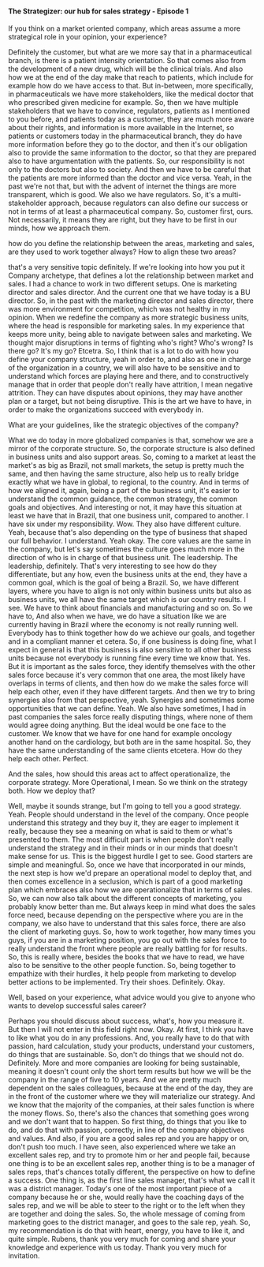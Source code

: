 #### The Strategizer: our hub for sales strategy - Episode 1

If you think on a market oriented company, which areas assume a more strategical role in your opinion, your experience? 

Definitely the customer, but what are we more say that in a pharmaceutical branch, is there is a patient intensity orientation. So that comes also from the development of a new drug, which will be the clinical trials. And also how we at the end of the day make that reach to patients, which include for example how do we have access to that. But in-between, more specifically, in pharmaceuticals we have more stakeholders, like the medical doctor that who prescribed given medicine for example. So, then we have multiple stakeholders that we have to convince, regulators, patients as I mentioned to you before, and patients today as a customer, they are much more aware about their rights, and information is more available in the Internet, so patients or customers today in the pharmaceutical branch, they do have more information before they go to the doctor, and then it's our obligation also to provide the same information to the doctor, so that they are prepared also to have argumentation with the patients. So, our responsibility is not only to the doctors but also to society. And then we have to be careful that the patients are more informed than the doctor and vice versa. Yeah, in the past we're not that, but with the advent of internet the things are more transparent, which is good. We also we have regulators. So, it's a multi-stakeholder approach, because regulators can also define our success or not in terms of at least a pharmaceutical company. So, customer first, ours. Not necessarily, it means they are right, but they have to be first in our minds, how we approach them.

how do you define the relationship between the areas, marketing and sales, are they used to work together always? How to align these two areas? 

that's a very sensitive topic definitely. If we're looking into how you put it Company archetype, that defines a lot the relationship between market and sales. I had a chance to work in two different setups. One is marketing director and sales director. And the current one that we have today is a BU director. So, in the past with the marketing director and sales director, there was more environment for competition, which was not healthy in my opinion. When we redefine the company as more strategic business units, where the head is responsible for marketing sales. In my experience that keeps more unity, being able to navigate between sales and marketing. We thought major disruptions in terms of fighting who's right? Who's wrong? Is there go? It's my go? Etcetra. So, I think that is a lot to do with how you define your company structure, yeah in order to, and also as one in charge of the organization in a country, we will also have to be sensitive and to understand which forces are playing here and there, and to constructively manage that in order that people don't really have attrition, I mean negative attrition. They can have disputes about opinions, they may have another plan or a target, but not being disruptive. This is the art we have to have, in order to make the organizations succeed with everybody in. 



What are your guidelines, like the strategic objectives of the company?

What we do today in more globalized companies is that, somehow we are a mirror of the corporate structure. So, the corporate structure is also defined in business units and also support areas. So, coming to a market at least the market's as big as Brazil, not small markets, the setup is pretty much the same, and then having the same structure, also help us to really bridge exactly what we have in global, to regional, to the country. And in terms of how we aligned it, again, being a part of the business unit, it's easier to understand the common guidance, the common strategy, the common goals and objectives. And interesting or not, it may have this situation at least we have that in Brazil, that one business unit, compared to another. I have six under my responsibility. Wow. They also have different culture. Yeah, because that's also depending on the type of business that shaped our full behavior. I understand. Yeah okay. The core values are the same in the company, but let's say sometimes the culture goes much more in the direction of who is in charge of that business unit. The leadership. The leadership, definitely. That's very interesting to see how do they differentiate, but any how, even the business units at the end, they have a common goal, which is the goal of being a Brazil. So, we have different layers, where you have to align is not only within business units but also as business units, we all have the same target which is our country results. I see. We have to think about financials and manufacturing and so on. So we have to, And also when we have, we do have a situation like we are currently having in Brazil where the economy is not really running well. Everybody has to think together how do we achieve our goals, and together and in a compliant manner et cetera. So, if one business is doing fine, what I expect in general is that this business is also sensitive to all other business units because not everybody is running fine every time we know that. Yes. But it is important as the sales force, they identify themselves with the other sales force because it's very common that one area, the most likely have overlaps in terms of clients, and then how do we make the sales force will help each other, even if they have different targets. And then we try to bring synergies also from that perspective, yeah. Synergies and sometimes some opportunities that we can define. Yeah. We also have sometimes, I had in past companies the sales force really disputing things, where none of them would agree doing anything. But the ideal would be one face to the customer. We know that we have for one hand for example oncology another hand on the cardiology, but both are in the same hospital. So, they have the same understanding of the same clients etcetera. How do they help each other. Perfect.



And the sales, how should this areas act to affect operationalize, the corporate strategy. More Operational, I mean. So we think on the strategy both. How we deploy that?

Well, maybe it sounds strange, but I'm going to tell you a good strategy. Yeah. People should understand in the level of the company. Once people understand this strategy and they buy it, they are eager to implement it really, because they see a meaning on what is said to them or what's presented to them. The most difficult part is when people don't really understand the strategy and in their minds or in our minds that doesn't make sense for us. This is the biggest hurdle I get to see. Good starters are simple and meaningful. So, once we have that incorporated in our minds, the next step is how we'd prepare an operational model to deploy that, and then comes excellence in a seclusion, which is part of a good marketing plan which embraces also how we are operationalize that in terms of sales. So, we can now also talk about the different concepts of marketing, you probably know better than me. But always keep in mind what does the sales force need, because depending on the perspective where you are in the company, we also have to understand that this sales force, there are also the client of marketing guys. So, how to work together, how many times you guys, if you are in a marketing position, you go out with the sales force to really understand the front where people are really battling for for results. So, this is really where, besides the books that we have to read, we have also to be sensitive to the other people function. So, being together to empathize with their hurdles, it help people from marketing to develop better actions to be implemented. Try their shoes. Definitely. Okay. 

Well, based on your experience, what advice would you give to anyone who wants to develop successful sales career?

Perhaps you should discuss about success, what's, how you measure it. But then I will not enter in this field right now. Okay. At first, I think you have to like what you do in any professions. And, you really have to do that with passion, hard calculation, study your products, understand your customers, do things that are sustainable. So, don't do things that we should not do. Definitely. More and more companies are looking for being sustainable, meaning it doesn't count only the short term results but how we will be the company in the range of five to 10 years. And we are pretty much dependent on the sales colleagues, because at the end of the day, they are in the front of the customer where we they will materialize our strategy. And we know that the majority of the companies, at their sales function is where the money flows. So, there's also the chances that something goes wrong and we don't want that to happen. So first thing, do things that you like to do, and do that with passion, correctly, in line of the company objectives and values. And also, if you are a good sales rep and you are happy or on, don't push too much. I have seen, also experienced where we take an excellent sales rep, and try to promote him or her and people fail, because one thing is to be an excellent sales rep, another thing is to be a manager of sales reps, that's chances totally different, the perspective on how to define a success. One thing is, as the first line sales manager, that's what we call it was a district manager. Today's one of the most important piece of a company because he or she, would really have the coaching days of the sales rep, and we will be able to steer to the right or to the left when they are together and doing the sales. So, the whole message of coming from marketing goes to the district manager, and goes to the sale rep, yeah. So, my recommendation is do that with heart, energy, you have to like it, and quite simple. Rubens, thank you very much for coming and share your knowledge and experience with us today. Thank you very much for invitation.









